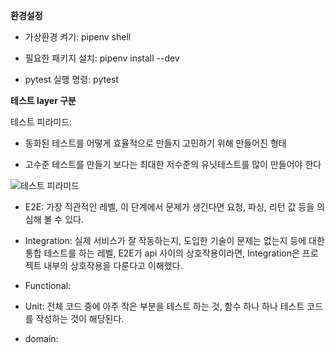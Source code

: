**환경설정**

- 가상환경 켜기: pipenv shell

- 필요한 패키지 설치: pipenv install --dev

- pytest 실행 명령: pytest

**테스트 layer 구분**

테스트 피라미드: 

- 동화된 테스트를 어떻게 효율적으로 만들지 고민하기 위해 만들어진 형태

- 고수준 테스트를 만들기 보다는 최대한 저수준의 유닛테스트를 많이 만들어야 한다

![테스트 피라미드](https://user-images.githubusercontent.com/81157873/188581836-a07dc1db-5ce4-41a7-b1e7-5db54f7aee47.png)

- E2E: 가장 직관적인 레벨, 이 단계에서 문제가 생긴다면 요청, 파싱, 리턴 값 등을 의심해 볼 수 있다.

- Integration: 실제 서비스가 잘 작동하는지, 도입한 기술이 문제는 없는지 등에 대한 통합 테스트를 하는 레벨, E2E가 api 사이의 상호작용이라면, Integration은 프로젝트 내부의 상호작용을 다룬다고 이해했다.

- Functional: 

- Unit: 전체 코드 중에 아주 작은 부분을 테스트 하는 것, 함수 하나 하나 테스트 코드를 작성하는 것이 해당된다.

- domain: 